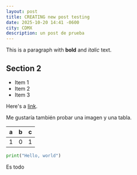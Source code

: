 ```yaml
---
layout: post
title: CREATING new post testing
date: 2025-10-20 14:41 -0600
city: CDMX
description: un post de prueba
---
```


This is a paragraph with **bold** and *italic* text.

## Section 2

- Item 1
- Item 2
- Item 3

Here's a [link](https://example.com).

Me gustaría también probar una imagen y una tabla.

| a | b | c |
|---|---|---|
| 1 | 0 | 1 |

```python
print("Hello, world")
```

Es todo
